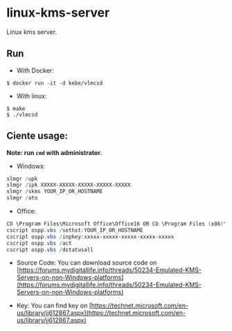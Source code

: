 # linux-kms-server
Linux kms server.

## Run

- With Docker:
```
$ docker run -it -d kebe/vlmcsd
```

- With linux:
```
$ make
$ ./vlmcsd
```

## Ciente usage:

**Note: run `cmd` with administrator.**

- Windows:
```powershell
slmgr /upk
slmgr /ipk XXXXX-XXXXX-XXXXX-XXXXX-XXXXX
slmgr /skms YOUR_IP_OR_HOSTNAME
slmgr /ato
```

- Office:
```powershell
CD \Program Files\Microsoft Office\Office16 OR CD \Program Files (x86)\Microsoft Office\Office16
cscript ospp.vbs /sethst:YOUR_IP_OR_HOSTNAME
cscript ospp.vbs /inpkey:xxxxx-xxxxx-xxxxx-xxxxx-xxxxx
cscript ospp.vbs /act
cscript ospp.vbs /dstatusall
```


- Source Code:
You can download source code on [https://forums.mydigitallife.info/threads/50234-Emulated-KMS-Servers-on-non-Windows-platforms](https://forums.mydigitallife.info/threads/50234-Emulated-KMS-Servers-on-non-Windows-platforms)

- Key:
You can find key on [https://technet.microsoft.com/en-us/library/jj612867.aspx](https://technet.microsoft.com/en-us/library/jj612867.aspx)
